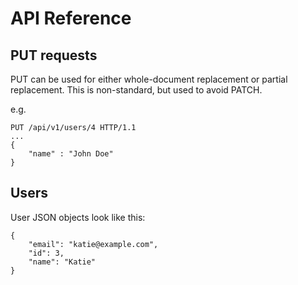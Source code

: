 # API Reference

## PUT requests

PUT can be used for either whole-document replacement or partial replacement.
This is non-standard, but used to avoid PATCH.

e.g.

```
PUT /api/v1/users/4 HTTP/1.1
...
{
    "name" : "John Doe"
}
```

## Users

User JSON objects look like this:

```
{
    "email": "katie@example.com",
    "id": 3,
    "name": "Katie"
}
```
